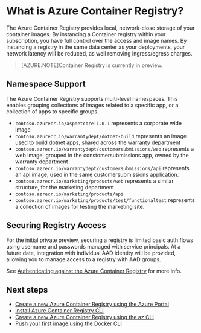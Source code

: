 <properties
   pageTitle="Azure Container Registry introduction | Microsoft Azure"
   description="Azure Container Registry provides a cloud-based Docker private registry..."
   services="container-registry"
   documentationCenter=""
   authors="stvelas"
   manager="balans"
   editor="dlepow"
   tags=""
   keywords=""/>

<tags
   ms.service="container-registry"
   ms.devlang="na"
   ms.topic="get-started-article"
   ms.tgt_pltfrm="na"
   ms.workload="na"
   ms.date="10/10/2016"
   ms.author="stevelas"/>

# What is Azure Container Registry?

The Azure Container Registry provides local, network-close storage of your container images. By instancing a Container registry within your subscription, you have full control over the access and image names. By instancing a registry in the same data center as your deployments, your network latency will be reduced, as well removing ingress/egress charges.


>[AZURE.NOTE]Container Registry is currently in preview.


## Namespace Support
The Azure Container Registry supports multi-level namespaces. This enables grouping collections of images related to a specific app, or a collection of apps to specific groups.

* `contoso.azurecr.io/aspnetcore:1.0.1` represents a corporate wide image
* `contoso.azurecr.io/warrantydept/dotnet-build` represents an image used to build dotnet apps, shared across the warranty department
* `contoso.azrecr.io/warrantydept/customersubmissions/web` represents a web image, grouped in the constomersubmissions app, owned by the warranty department
* `contoso.azrecr.io/warrantydept/customersubmissions/api` represents an api image, used in the same customersubmissions application. 
* `contoso.azrecr.io/marketing/products/web` represents a similar structure, for the marketing department 
* `contoso.azrecr.io/marketing/products/api` 
* `contoso.azrecr.io/marketing/products/test/functionaltest` represents a collection of images for testing the marketing site. 

## Securing Registry Access
For the initial private preview, securing a registry is limited basic auth flows using username and passwords  managed with service principals. 
At a future date, integration with individual AAD identity will be provided, allowing you to manage access to a registry with AAD groups. 

See [Authenticating against the Azure Container Registry](/container-registry-authenticating.md) for more info. 


## Next steps

* [Create a new Azure Container Registry using the Azure Portal ](./container-registry-get-started-portal.md)
* [Install Azure Container Registry CLI ](./container-registry-get-started-azure-cli-install.md)
* [Create a new Azure Container Registry using the az CLI](./container-registry-get-started-docker-cli.md)
* [Push your first image using the Docker CLI](./container-registry-get-started-docker-cli.md)
